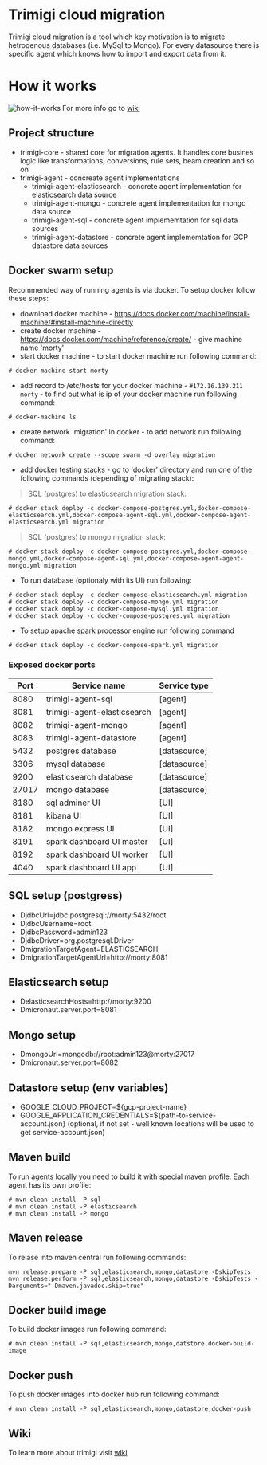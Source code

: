 Trimigi cloud migration
==============

Trimigi cloud migration is a tool which key motivation is to migrate hetrogenous databases (i.e. MySql to Mongo). 
For every datasource there is specific agent which knows how to import and export data
from it.

# How it works
![how-it-works](https://github.com/turnonline/trimigi/blob/master/etc/how-it-works.png)
For more info go to [wiki](https://github.com/turnonline/trimigi/wiki/How-it-works)

## Project structure
* trimigi-core - shared core for migration agents. It handles core busines logic like transformations, conversions, rule sets, beam creation and so on
* trimigi-agent - concreate agent implementations
    * trimigi-agent-elasticsearch - concrete agent implementation for elasticsearch data source
    * trimigi-agent-mongo - concrete agent implementation for mongo data source
    * trimigi-agent-sql - concrete agent implememtation for sql data sources
    * trimigi-agent-datastore - concrete agent implememtation for GCP datastore data sources

## Docker swarm setup
Recommended way of running agents is via docker. To setup docker follow these steps:
* download docker machine - https://docs.docker.com/machine/install-machine/#install-machine-directly
* create docker machine - https://docs.docker.com/machine/reference/create/ - give machine name 'morty'
* start docker machine - to start docker machine run following command:
```shell
# docker-machine start morty
```
* add record to /etc/hosts for your docker machine - `#172.16.139.211 morty` - to find out what is ip of your docker machine run following command:
```shell
# docker-machine ls
```
* create network 'migration' in docker - to add network run following command:
```shell
# docker network create --scope swarm -d overlay migration
```
* add docker testing stacks - go to 'docker' directory and run one of the following commands (depending of migrating stack):

> SQL (postgres) to elasticsearch migration stack:

```shell
# docker stack deploy -c docker-compose-postgres.yml,docker-compose-elasticsearch.yml,docker-compose-agent-sql.yml,docker-compose-agent-elasticsearch.yml migration 

```
> SQL (postgres) to mongo migration stack:

```shell
# docker stack deploy -c docker-compose-postgres.yml,docker-compose-mongo.yml,docker-compose-agent-sql.yml,docker-compose-agent-agent-mongo.yml migration 
```

* To run database (optionaly with its UI) run following:
```shell
# docker stack deploy -c docker-compose-elasticsearch.yml migration
# docker stack deploy -c docker-compose-mongo.yml migration
# docker stack deploy -c docker-compose-mysql.yml migration
# docker stack deploy -c docker-compose-postgres.yml migration
```
* To setup apache spark processor engine run following command
```shell
# docker stack deploy -c docker-compose-spark.yml migration
```

### Exposed docker ports
| Port  | Service name                 | Service type |
|-------|------------------------------|--------------|
| 8080  | trimigi-agent-sql            |[agent]       |
| 8081  | trimigi-agent-elasticsearch  |[agent]       |
| 8082  | trimigi-agent-mongo          |[agent]       |
| 8083  | trimigi-agent-datastore      |[agent]       | 
| 5432  | postgres database            |[datasource]  |
| 3306  | mysql database               |[datasource]  |
| 9200  | elasticsearch database       |[datasource]  |
| 27017 | mongo database               |[datasource]  |
| 8180  | sql adminer UI               |[UI]          |
| 8181  | kibana UI                    |[UI]          |
| 8182  | mongo express UI             |[UI]          |
| 8191  | spark dashboard UI master    |[UI]          |
| 8192  | spark dashboard UI worker    |[UI]          |
| 4040  | spark dashboard UI app       |[UI]          |

## SQL setup (postgress)
- DjdbcUrl=jdbc:postgresql://morty:5432/root
- DjdbcUsername=root
- DjdbcPassword=admin123
- DjdbcDriver=org.postgresql.Driver
- DmigrationTargetAgent=ELASTICSEARCH
- DmigrationTargetAgentUrl=http://morty:8081

## Elasticsearch setup
- DelasticsearchHosts=http://morty:9200
- Dmicronaut.server.port=8081

## Mongo setup
- DmongoUri=mongodb://root:admin123@morty:27017
- Dmicronaut.server.port=8082

## Datastore setup (env variables)
- GOOGLE_CLOUD_PROJECT=${gcp-project-name}
- GOOGLE_APPLICATION_CREDENTIALS=${path-to-service-account.json} (optional, if not set - well known locations will be used to get service-account.json)

## Maven build
To run agents locally you need to build it with special maven profile. Each
agent has its own profile:
```shell
# mvn clean install -P sql
# mvn clean install -P elasticsearch
# mvn clean install -P mongo
``` 

## Maven release
To relase into maven central run following commands:
```shell
mvn release:prepare -P sql,elasticsearch,mongo,datastore -DskipTests
mvn release:perform -P sql,elasticsearch,mongo,datastore -DskipTests -Darguments="-Dmaven.javadoc.skip=true"
``` 

## Docker build image
To build docker images run following command:
```shell
# mvn clean install -P sql,elasticsearch,mongo,datstore,docker-build-image
```

## Docker push
To push docker images into docker hub run following command:
```shell
# mvn clean install -P sql,elasticsearch,mongo,datastore,docker-push
```

## Wiki
To learn more about trimigi visit [wiki](https://github.com/turnonline/trimigi/wiki)
